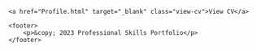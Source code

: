 <html lang="en">

<head>
    <meta charset="UTF-8">
    <meta name="viewport" content="width=device-width, initial-scale=1.0">
    <title>Root</title>
    <link rel="stylesheet" href="Profile.css">
</head>

<body>
    

    <a href="Profile.html" target="_blank" class="view-cv">View CV</a>

    <footer>
        <p>&copy; 2023 Professional Skills Portfolio</p>
    </footer>
</body>

</html>
